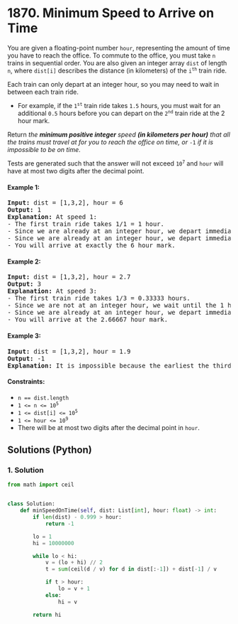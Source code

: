 # 1870. Minimum Speed to Arrive on Time
You are given a floating-point number `hour`, representing the amount of time you have to reach the office. To commute to the office, you must take `n` trains in sequential order. You are also given an integer array `dist` of length `n`, where `dist[i]` describes the distance (in kilometers) of the <code>i<sup>th</sup></code> train ride.

Each train can only depart at an integer hour, so you may need to wait in between each train ride.

* For example, if the <code>1<sup>st</sup></code> train ride takes `1.5` hours, you must wait for an additional `0.5` hours before you can depart on the <code>2<sup>nd</sup></code> train ride at the 2 hour mark.

Return *the **minimum positive integer** speed **(in kilometers per hour)** that all the trains must travel at for you to reach the office on time, or* `-1` *if it is impossible to be on time*.

Tests are generated such that the answer will not exceed <code>10<sup>7</sup></code> and `hour` will have at most two digits after the decimal point.

#### Example 1:
<pre>
<strong>Input:</strong> dist = [1,3,2], hour = 6
<strong>Output:</strong> 1
<strong>Explanation:</strong> At speed 1:
- The first train ride takes 1/1 = 1 hour.
- Since we are already at an integer hour, we depart immediately at the 1 hour mark. The second train takes 3/1 = 3 hours.
- Since we are already at an integer hour, we depart immediately at the 4 hour mark. The third train takes 2/1 = 2 hours.
- You will arrive at exactly the 6 hour mark.
</pre>

#### Example 2:
<pre>
<strong>Input:</strong> dist = [1,3,2], hour = 2.7
<strong>Output:</strong> 3
<strong>Explanation:</strong> At speed 3:
- The first train ride takes 1/3 = 0.33333 hours.
- Since we are not at an integer hour, we wait until the 1 hour mark to depart. The second train ride takes 3/3 = 1 hour.
- Since we are already at an integer hour, we depart immediately at the 2 hour mark. The third train takes 2/3 = 0.66667 hours.
- You will arrive at the 2.66667 hour mark.
</pre>

#### Example 3:
<pre>
<strong>Input:</strong> dist = [1,3,2], hour = 1.9
<strong>Output:</strong> -1
<strong>Explanation:</strong> It is impossible because the earliest the third train can depart is at the 2 hour mark.
</pre>

#### Constraints:
* `n == dist.length`
* <code>1 <= n <= 10<sup>5</sup></code>
* <code>1 <= dist[i] <= 10<sup>5</sup></code>
* <code>1 <= hour <= 10<sup>9</sup></code>
* There will be at most two digits after the decimal point in `hour`.

## Solutions (Python)

### 1. Solution
```Python
from math import ceil


class Solution:
    def minSpeedOnTime(self, dist: List[int], hour: float) -> int:
        if len(dist) - 0.999 > hour:
            return -1

        lo = 1
        hi = 10000000

        while lo < hi:
            v = (lo + hi) // 2
            t = sum(ceil(d / v) for d in dist[:-1]) + dist[-1] / v

            if t > hour:
                lo = v + 1
            else:
                hi = v

        return hi
```
